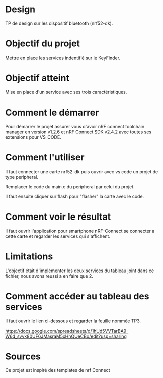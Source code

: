 # Design

TP de design sur les dispositif bluetooth (nrf52-dk).



# Objectif du projet

Mettre en place les services indentifié sur le KeyFinder.


# Objectif atteint

Mise en place d'un service avec ses trois caractéristiques.


# Comment le démarrer

Pour démarrer le projet assurer vous d'avoir nRF connect toolchain manager en version v1.2.6 et nRF Connect SDK v2.4.2 avec toutes ses extensions pour VS_CODE.


# Comment l'utiliser

Il faut connecter une carte nrf52-dk puis ouvrir avec vs code un projet de type peripheral.

Remplacer le code du main.c du peripheral par celui du projet.

Il faut ensuite cliquer sur flash pour "flasher" la carte avec le code.


# Comment voir le résultat

Il faut ouvrir l'application pour smartphone nRF-Connect se connecter a cette carte et regarder les services qui s'affichent.


# Limitations

L'objectif était d'implémenter les deux services du tableau joint dans ce fichier, nous avons reussi a en faire que 2.


# Comment accéder au tableau des services

Il faut ouvrir le lien ci-dessous et regarder la feuille nommée TP3.

https://docs.google.com/spreadsheets/d/1hUd5VVTarBA9-W6d_syvk80UF6JMasraM5xHhQUeCBo/edit?usp=sharing


# Sources

Ce projet est inspiré des templates de nrf Connect
